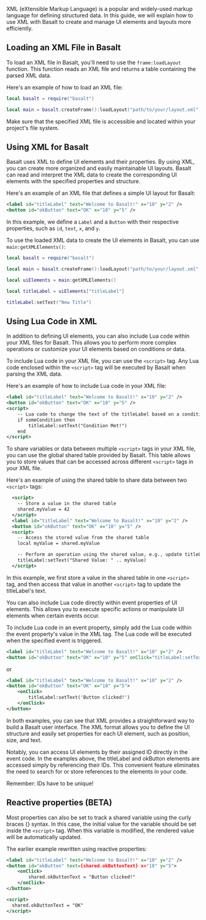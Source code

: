 XML (eXtensible Markup Language) is a popular and widely-used markup language for defining structured data. In this guide, we will explain how to use XML with Basalt to create and manage UI elements and layouts more efficiently.

## Loading an XML File in Basalt

To load an XML file in Basalt, you'll need to use the `frame:loadLayout` function. This function reads an XML file and returns a table containing the parsed XML data.

Here's an example of how to load an XML file:

```lua
local basalt = require("basalt")

local main = basalt.createFrame():loadLayout("path/to/your/layout.xml")
```

Make sure that the specified XML file is accessible and located within your project's file system.

## Using XML for Basalt

Basalt uses XML to define UI elements and their properties. By using XML, you can create more organized and easily maintainable UI layouts. Basalt can read and interpret the XML data to create the corresponding UI elements with the specified properties and structure.

Here's an example of an XML file that defines a simple UI layout for Basalt:

```xml
<label id="titleLabel" text="Welcome to Basalt!" x="10" y="2" />
<button id="okButton" text="OK" x="10" y="5" />
```

In this example, we define a `Label` and a `Button` with their respective properties, such as `id`, `text`, `x`, and `y`.

To use the loaded XML data to create the UI elements in Basalt, you can use `main:getXMLElements()`:

```lua
local basalt = require("basalt")

local main = basalt.createFrame():loadLayout("path/to/your/layout.xml")

local uiElements = main:getXMLElements()

local titleLabel = uiElements["titleLabel"]

titleLabel:setText("New Title")
```

## Using Lua Code in XML

In addition to defining UI elements, you can also include Lua code within your XML files for Basalt. This allows you to perform more complex operations or customize your UI elements based on conditions or data.

To include Lua code in your XML file, you can use the `<script>` tag. Any Lua code enclosed within the `<script>` tag will be executed by Basalt when parsing the XML data.

Here's an example of how to include Lua code in your XML file:

```xml
<label id="titleLabel" text="Welcome to Basalt!" x="10" y="2" />
<button id="okButton" text="OK" x="10" y="5" />
<script>
    -- Lua code to change the text of the titleLabel based on a condition
    if someCondition then
        titleLabel:setText("Condition Met!")
    end
</script>
```

To share variables or data between multiple `<script>` tags in your XML file, you can use the global shared table provided by Basalt. This table allows you to store values that can be accessed across different `<script>` tags in your XML file.

Here's an example of using the shared table to share data between two `<script>` tags:

```xml
  <script>
    -- Store a value in the shared table
    shared.myValue = 42
  </script>
  <label id="titleLabel" text="Welcome to Basalt!" x="10" y="2" />
  <button id="okButton" text="OK" x="10" y="5" />
  <script>
    -- Access the stored value from the shared table
    local myValue = shared.myValue

    -- Perform an operation using the shared value, e.g., update titleLabel's text
    titleLabel:setText("Shared Value: " .. myValue)
  </script>
```

In this example, we first store a value in the shared table in one `<script>` tag, and then access that value in another `<script>` tag to update the titleLabel's text.

You can also include Lua code directly within event properties of UI elements. This allows you to execute specific actions or manipulate UI elements when certain events occur.

To include Lua code in an event property, simply add the Lua code within the event property's value in the XML tag. The Lua code will be executed when the specified event is triggered.

```xml
<label id="titleLabel" text="Welcome to Basalt!" x="10" y="2" />
<button id="okButton" text="OK" x="10" y="5" onClick="titleLabel:setText('Button clicked!')" />
```

or

```xml
<label id="titleLabel" text="Welcome to Basalt!" x="10" y="2" />
<button id="okButton" text="OK" x="10" y="5">
    <onClick>
        titleLabel:setText('Button clicked!')
    </onClick>
</button>
```

In both examples, you can see that XML provides a straightforward way to build a Basalt user interface. The XML format allows you to define the UI structure and easily set properties for each UI element, such as position, size, and text.

Notably, you can access UI elements by their assigned ID directly in the event code. In the examples above, the titleLabel and okButton elements are accessed simply by referencing their IDs. This convenient feature eliminates the need to search for or store references to the elements in your code.

Remember: IDs have to be unique!

## Reactive properties (BETA)

Most properties can also be set to track a shared variable using the curly braces {} syntax. In this case, the initial value for the variable should be set inside the `<script>` tag. When this variable is modified, the rendered value will be automatically updated.

The earlier example rewritten using reactive properties:

```xml
<label id="titleLabel" text="Welcome to Basalt!" x="10" y="2" />
<button id="okButton" text={shared.okButtonText} x="10" y="5">
    <onClick>
        shared.okButtonText = "Button clicked!"
    </onClick>
</button>

<script>
  shared.okButtonText = "OK"
</script>
```
